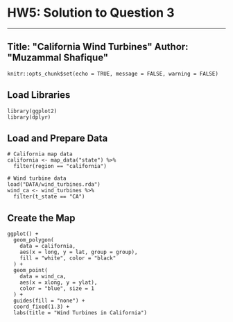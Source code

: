 # HW5: Solution to Question 3
---
Title: "California Wind Turbines"
Author: "Muzammal Shafique"
---

```{r setup, include=FALSE}
knitr::opts_chunk$set(echo = TRUE, message = FALSE, warning = FALSE)
```

## Load Libraries
```{r}
library(ggplot2)
library(dplyr)
```

## Load and Prepare Data
```{r}
# California map data
california <- map_data("state") %>%
  filter(region == "california")

# Wind turbine data
load("DATA/wind_turbines.rda")
wind_ca <- wind_turbines %>%
  filter(t_state == "CA")
```

## Create the Map
```{r}
ggplot() +
  geom_polygon(
    data = california,
    aes(x = long, y = lat, group = group),
    fill = "white", color = "black"
  ) +
  geom_point(
    data = wind_ca,
    aes(x = xlong, y = ylat),
    color = "blue", size = 1
  ) +
  guides(fill = "none") +
  coord_fixed(1.3) +
  labs(title = "Wind Turbines in California")
```
